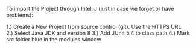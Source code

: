 To import the Project through IntelliJ (just in case we forget or have problems):

1.) Create a New Project from source control (git). Use the HTTPS URL <br>
2.) Select Java JDK and version 8
3.) Add JUnit 5.4 to class path
4.) Mark src folder blue in the modules window